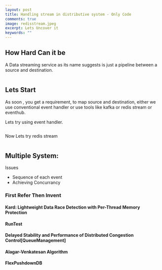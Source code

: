 ```yaml
---
layout: post
title: Handling stream in distributive system - Only Code
comments: true
image: redisstream.jpeg
excerpt: Lets Uncover it
keywords: ""
---
```


## How Hard Can it be

A Data streaming service as its name suggests is just a pipeline between a source and destination.


```rs

``` 


## Lets Start

As soon , you get a requirement, to map source and destination, either we use conventional event handler or use tools like kafka or redis stream or eventhub. 

Lets try using event handler.
```rs
```



Now Lets try redis stream 
```rs
```


## Multiple System:

Issues
<br>
* Sequence of each event
* Achieving Concurrancy

### First Refer Then Invent

#### Kard: Lightweight Data Race Detection with Per-Thread Memory Protection
#### RunTest

#### Delayed Stability and Performance of Distributed Congestion Control[QueueManagement]

#### Alagar-Venkatesan Algorithm

#### FlexPushdownDB
